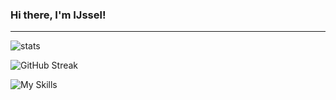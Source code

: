 <h3> Hi there, I'm IJssel!</h1>

---

![stats](https://api.githubtrends.io/user/svg/IJIJI/repos?time_range=one_year&include_private=True&group=private&loc_metric=changed&theme=dark)

![GitHub Streak](https://streak-stats.demolab.com?user=IJIJI&theme=github-dark&hide_border=true&hide_current_streak=true)

![My Skills](https://skillicons.dev/icons?i=cs,cpp,py,flask,html,css,js,jquery,php,selenium,unity,arduino,wordpress,ps,ai,pr,ae,ableton,visualstudio,vscode&theme=dark)
